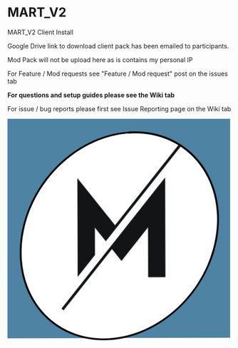# MART_V2
MART_V2 Client Install

Google Drive link to download client pack has been emailed to participants.

Mod Pack will not be upload here as is contains my personal IP

For Feature / Mod requests see "Feature / Mod request" post on the issues tab

**For questions and setup guides please see the Wiki tab**

For issue / bug reports please first see Issue Reporting page on the Wiki tab

![Image of Yaktocat](https://github.com/Matt0117/MART_V2/blob/main/assets/File_000.png)

